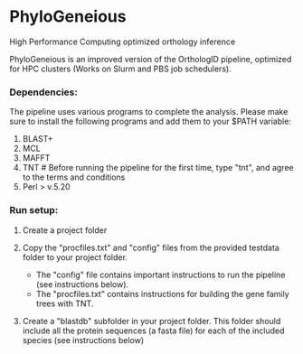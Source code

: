 # PhyloGeneious
 High Performance Computing optimized orthology inference

PhyloGeneious is an improved version of the OrthologID pipeline, optimized for HPC clusters (Works on Slurm and PBS job schedulers).

### Dependencies:
The pipeline uses various programs to complete the analysis. Please make sure to install the following programs and add them to your $PATH variable:
1.  BLAST+
2.  MCL
3.  MAFFT
4.  TNT # Before running the pipeline for the first time, type "tnt", and agree to the terms and conditions
6.  Perl > v.5.20


### Run setup:
1. Create a project folder
2. Copy the "procfiles.txt" and "config" files from the provided testdata folder to your project folder.
   - The "config" file contains important instructions to run the pipeline (see instructions below).
   - The "procfiles.txt" contains instructions for building the gene family trees with TNT.

3. Create a "blastdb" subfolder in your project folder. This folder should include all the protein sequences (a fasta file) for each of the included species (see instructions below)


